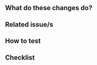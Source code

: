 <!-- Common title prefixes/annotations:

WIP: work in progress

Consider prefix your PR message with an emoticon
  🐛 bugfix
  ✨ new feature
  ♻️ refactoring
  💄 updates UI or 🚸 UX/usability
  🚑️ hotfix
  ⚗️ experimental
  ⬆️ upgrades dependencies
  📝 documentation
or from https://gitmoji.dev/

and append (⚠️ devops) if changes in devops configuration required before deploying
-->

## What do these changes do?

<!-- Explain REVIEWERS what is this PR about -->


## Related issue/s

<!-- Enumerate REVIEWERS other issues

e.g.

- #26 : node_ports should have retry policies when upload/download fails  (FIXED)
- ITISFoundation/osparc-issues#304: (Part 2) Prep2Go: creating features to support complex S4L scripts (IMPLEMENTED)

-->


## How to test

<!-- Give REVIEWERS some hits or code snippets on how could this be tested -->


## Checklist

<!-- This is YOUR section

Add here YOUR checklist/notes to guide and monitor the progress of the case!

e.g.

- [ ] Did you change any service's API? Then make sure to bundle document and upgrade version (``make openapi-specs``, ``git commit ...`` and then ``make version-*``)
- [ ] Unit tests for the changes exist
- [ ] Runs in the swarm
- [ ] Documentation reflects the changes
- [ ] New module? Add your github username to [.github/CODEOWNERS](.github/CODEOWNERS)
-->
